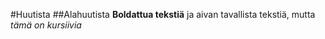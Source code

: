 #Huutista
##Alahuutista
**Boldattua tekstiä** ja aivan tavallista tekstiä, mutta *tämä on kursiivia*
